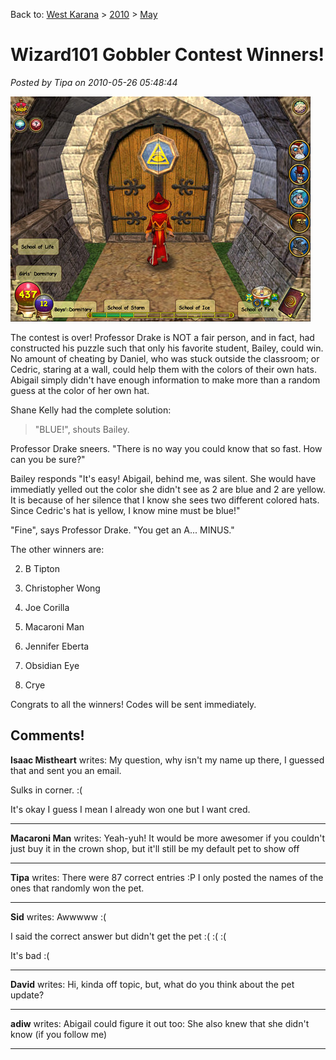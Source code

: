 Back to: [West Karana](/posts/westkarana.md) > [2010](/posts/2010/westkarana.md) > [May](./westkarana.md)
# Wizard101 Gobbler Contest Winners!

*Posted by Tipa on 2010-05-26 05:48:44*

[![](../../../uploads/2010/05/WizardGraphicalClient-2010-05-01-20-46-27-30.jpg "Outside the Myth school")](../../../uploads/2010/05/WizardGraphicalClient-2010-05-01-20-46-27-30.jpg)

The contest is over! Professor Drake is NOT a fair person, and in fact, had constructed his puzzle such that only his favorite student, Bailey, could win. No amount of cheating by Daniel, who was stuck outside the classroom; or Cedric, staring at a wall, could help them with the colors of their own hats. Abigail simply didn't have enough information to make more than a random guess at the color of her own hat.

Shane Kelly had the complete solution:


> "BLUE!", shouts Bailey. 

Professor Drake sneers. "There is no way you could know that so fast. How can you be sure?"

Bailey responds "It's easy! Abigail, behind me, was silent. She would have immediatly yelled out the color she didn't see as 2 are blue and 2 are yellow. It is because of her silence that I know she sees two different colored hats. Since Cedric's hat is yellow, I know mine must be blue!"

"Fine", says Professor Drake. "You get an A... MINUS."




The other winners are:


2. B Tipton

4. Christopher Wong

6. Joe Corilla

8. Macaroni Man

10. Jennifer Eberta

12. Obsidian Eye

14. Crye




Congrats to all the winners! Codes will be sent immediately.

## Comments!

**Isaac Mistheart** writes: My question, why isn't my name up there, I guessed that and sent you an email.


Sulks in corner. :(

It's okay I guess I mean I already won one but I want cred.

---

**Macaroni Man** writes: Yeah-yuh! It would be more awesomer if you couldn't just buy it in the crown shop, but it'll still be my default pet to show off

---

**Tipa** writes: There were 87 correct entries :P I only posted the names of the ones that randomly won the pet.

---

**Sid** writes: Awwwww :(

I said the correct answer but didn't get the pet :( :( :(

It's bad :(

---

**David** writes: Hi, kinda off topic, but, what do you think about the pet update?

---

**adiw** writes: Abigail could figure it out too: She also knew that she didn't know (if you follow me)

---

